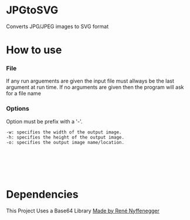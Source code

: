 # JPGtoSVG
Converts JPG/JPEG images to SVG format


# How to use
### File
If any run arguements are given the input file must allways be the last argument at run time. If no arguments are given then the program will ask for a file name <br>
### Options
Option must be prefix with a '-'. <br> 
```
-w: specifies the width of the output image.
-h: specifies the height of the output image.
-o: specifies the output image name/location.
```
<br>


<br> <br>
# Dependencies
This Project Uses a Base64 Library [Made by René Nyffenegger](https://github.com/ReneNyffenegger/cpp-base64/)
